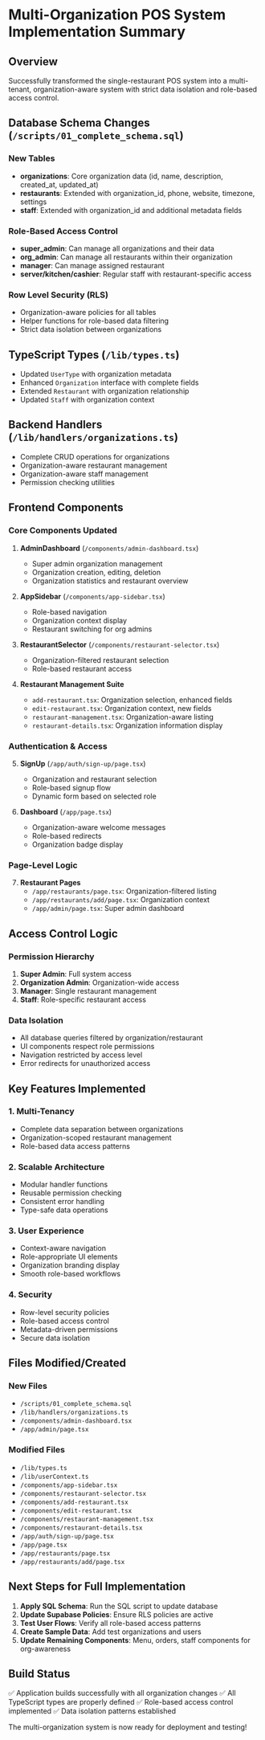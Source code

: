 # Multi-Organization POS System Implementation Summary

## Overview
Successfully transformed the single-restaurant POS system into a multi-tenant, organization-aware system with strict data isolation and role-based access control.

## Database Schema Changes (`/scripts/01_complete_schema.sql`)

### New Tables
- **organizations**: Core organization data (id, name, description, created_at, updated_at)
- **restaurants**: Extended with organization_id, phone, website, timezone, settings
- **staff**: Extended with organization_id and additional metadata fields

### Role-Based Access Control
- **super_admin**: Can manage all organizations and their data
- **org_admin**: Can manage all restaurants within their organization
- **manager**: Can manage assigned restaurant
- **server/kitchen/cashier**: Regular staff with restaurant-specific access

### Row Level Security (RLS)
- Organization-aware policies for all tables
- Helper functions for role-based data filtering
- Strict data isolation between organizations

## TypeScript Types (`/lib/types.ts`)
- Updated `UserType` with organization metadata
- Enhanced `Organization` interface with complete fields
- Extended `Restaurant` with organization relationship
- Updated `Staff` with organization context

## Backend Handlers (`/lib/handlers/organizations.ts`)
- Complete CRUD operations for organizations
- Organization-aware restaurant management
- Organization-aware staff management
- Permission checking utilities

## Frontend Components

### Core Components Updated
1. **AdminDashboard** (`/components/admin-dashboard.tsx`)
   - Super admin organization management
   - Organization creation, editing, deletion
   - Organization statistics and restaurant overview

2. **AppSidebar** (`/components/app-sidebar.tsx`)
   - Role-based navigation
   - Organization context display
   - Restaurant switching for org admins

3. **RestaurantSelector** (`/components/restaurant-selector.tsx`)
   - Organization-filtered restaurant selection
   - Role-based restaurant access

4. **Restaurant Management Suite**
   - `add-restaurant.tsx`: Organization selection, enhanced fields
   - `edit-restaurant.tsx`: Organization context, new fields
   - `restaurant-management.tsx`: Organization-aware listing
   - `restaurant-details.tsx`: Organization information display

### Authentication & Access
5. **SignUp** (`/app/auth/sign-up/page.tsx`)
   - Organization and restaurant selection
   - Role-based signup flow
   - Dynamic form based on selected role

6. **Dashboard** (`/app/page.tsx`)
   - Organization-aware welcome messages
   - Role-based redirects
   - Organization badge display

### Page-Level Logic
7. **Restaurant Pages**
   - `/app/restaurants/page.tsx`: Organization-filtered listing
   - `/app/restaurants/add/page.tsx`: Organization context
   - `/app/admin/page.tsx`: Super admin dashboard

## Access Control Logic

### Permission Hierarchy
1. **Super Admin**: Full system access
2. **Organization Admin**: Organization-wide access
3. **Manager**: Single restaurant management
4. **Staff**: Role-specific restaurant access

### Data Isolation
- All database queries filtered by organization/restaurant
- UI components respect role permissions
- Navigation restricted by access level
- Error redirects for unauthorized access

## Key Features Implemented

### 1. Multi-Tenancy
- Complete data separation between organizations
- Organization-scoped restaurant management
- Role-based data access patterns

### 2. Scalable Architecture
- Modular handler functions
- Reusable permission checking
- Consistent error handling
- Type-safe data operations

### 3. User Experience
- Context-aware navigation
- Role-appropriate UI elements
- Organization branding display
- Smooth role-based workflows

### 4. Security
- Row-level security policies
- Role-based access control
- Metadata-driven permissions
- Secure data isolation

## Files Modified/Created

### New Files
- `/scripts/01_complete_schema.sql`
- `/lib/handlers/organizations.ts`
- `/components/admin-dashboard.tsx`
- `/app/admin/page.tsx`

### Modified Files
- `/lib/types.ts`
- `/lib/userContext.ts`
- `/components/app-sidebar.tsx`
- `/components/restaurant-selector.tsx`
- `/components/add-restaurant.tsx`
- `/components/edit-restaurant.tsx`
- `/components/restaurant-management.tsx`
- `/components/restaurant-details.tsx`
- `/app/auth/sign-up/page.tsx`
- `/app/page.tsx`
- `/app/restaurants/page.tsx`
- `/app/restaurants/add/page.tsx`

## Next Steps for Full Implementation

1. **Apply SQL Schema**: Run the SQL script to update database
2. **Update Supabase Policies**: Ensure RLS policies are active
3. **Test User Flows**: Verify all role-based access patterns
4. **Create Sample Data**: Add test organizations and users
5. **Update Remaining Components**: Menu, orders, staff components for org-awareness

## Build Status
✅ Application builds successfully with all organization changes
✅ All TypeScript types are properly defined
✅ Role-based access control implemented
✅ Data isolation patterns established

The multi-organization system is now ready for deployment and testing!
